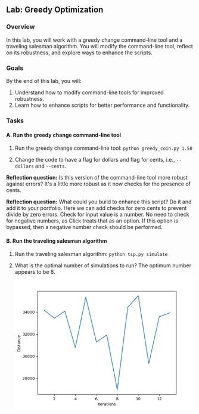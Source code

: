 ## Lab: Greedy Optimization

### Overview

In this lab, you will work with a greedy change command-line tool and a traveling salesman algorithm. You will modify the command-line tool, reflect on its robustness, and explore ways to enhance the scripts. 

### Goals

By the end of this lab, you will:

1. Understand how to modify command-line tools for improved robustness.
2. Learn how to enhance scripts for better performance and functionality.

### Tasks

#### A. Run the greedy change command-line tool

1. Run the greedy change command-line tool: `python greedy_coin.py 1.50`

2. Change the code to have a flag for dollars and flag for cents, i.e., `--dollars` and `--cents`.

**Reflection question:** Is this version of the command-line tool more robust against errors?
It's a little more robust as it now checks for the presence of cents.

**Reflection question:** What could you build to enhance this script? Do it and add it to your portfolio.
Here we can add checks for zero cents to prevent divide by zero errors.
Check for input value is a number.
No need to check for negative numbers, as Click treats that as an option. If this option is bypassed, then a negative number check should be performed.

#### B. Run the traveling salesman algorithm

1. Run the traveling salesman algorithm: `python tsp.py simulate`

2. What is the optimal number of simulations to run?
The optimum number appears to be 8.
![Travelling Salesman](TravellingSalesman.png)

